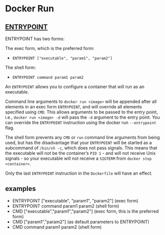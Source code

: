 # Docker Run

## [ENTRYPOINT](https://docs.docker.com/engine/reference/builder/#entrypoint)

ENTRYPOINT has two forms:

The exec form, which is the preferred form:

- `ENTRYPOINT ["executable", "param1", "param2"]`

The shell form:

- `ENTRYPOINT command param1 param2`

An `ENTRYPOINT` allows you to configure a container that will run as an executable.

Command line arguments to `docker run <image>` will be appended after all elements in an exec form `ENTRYPOINT`, and will override all elements specified using `CMD`. This allows arguments to be passed to the entry point, i.e., `docker run <image> -d` will pass the `-d` argument to the entry point. You can override the `ENTRYPOINT` instruction using the docker run `--entrypoint` flag.

The shell form prevents any `CMD` or `run` command line arguments from being used, but has the disadvantage that your `ENTRYPOINT` will be started as a subcommand of `/bin/sh -c`, which does not pass signals. This means that the executable will not be the container’s `PID 1` - and will not receive Unix signals - so your executable will not receive a `SIGTERM` from `docker stop <container>`.

Only the last `ENTRYPOINT` instruction in the `Dockerfile` will have an effect.

## examples

- ENTRYPOINT ["executable", "param1", "param2"] (exec form)
- ENTRYPOINT command param1 param2 (shell form)
- CMD ["executable","param1","param2"] (exec form, this is the preferred form)  
- CMD ["param1","param2"] (as default parameters to ENTRYPOINT)  
- CMD command param1 param2 (shell form)
